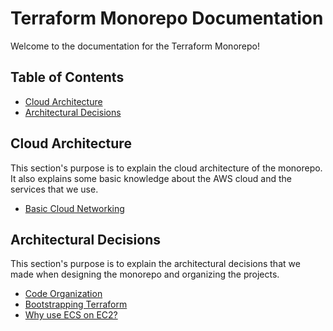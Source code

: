 # Terraform Monorepo Documentation

Welcome to the documentation for the Terraform Monorepo!

## Table of Contents

- [Cloud Architecture](#cloud-architecture)
- [Architectural Decisions](#architectural-decisions)

## Cloud Architecture

This section's purpose is to explain the cloud architecture of the monorepo. It
also explains some basic knowledge about the AWS cloud and the services that
we use.

- [Basic Cloud Networking](basic-cloud-networking.md)

## Architectural Decisions

This section's purpose is to explain the architectural decisions that we made
when designing the monorepo and organizing the projects.

- [Code Organization](code-organization.md)
- [Bootstrapping Terraform](bootstrapping-terraform.md)
- [Why use ECS on EC2?](why-use-ecs-on-ec2.md)
